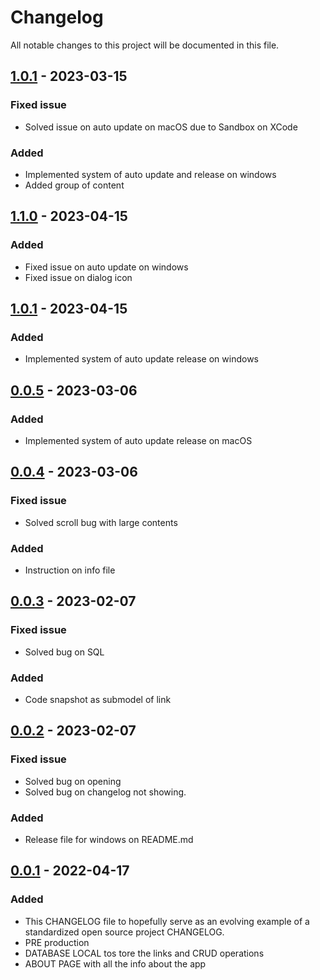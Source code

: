 # Changelog
All notable changes to this project will be documented in this file.

[1.0.1]: https://github.com/kekko7072/lms/releases/tag/1.0.1

## [1.0.1] - 2023-03-15
### Fixed issue
- Solved issue on auto update on macOS due to Sandbox on XCode
### Added
- Implemented system of auto update and release on windows
- Added group of content

[1.1.0]: https://github.com/kekko7072/lms/releases/tag/1.1.0

## [1.1.0] - 2023-04-15
### Added
- Fixed issue on auto update on windows
- Fixed issue on dialog icon

## [1.0.1] - 2023-04-15
### Added
- Implemented system of auto update release on windows

[0.0.5]: https://github.com/kekko7072/lms/releases/tag/1.0.1

## [0.0.5] - 2023-03-06
### Added
- Implemented system of auto update release on macOS

## [0.0.4] - 2023-03-06
### Fixed issue
- Solved scroll bug with large contents
### Added
- Instruction on info file

[0.0.4]: https://github.com/kekko7072/lms/releases/tag/0.0.4

## [0.0.3] - 2023-02-07
### Fixed issue
- Solved bug on SQL 
### Added
- Code snapshot as submodel of link

[0.0.3]: https://github.com/kekko7072/lms/releases/tag/0.0.3

## [0.0.2] - 2023-02-07
### Fixed issue
- Solved bug on opening 
- Solved bug on changelog not showing.
### Added
- Release file for windows on README.md

[0.0.2]: https://github.com/kekko7072/lms/releases/tag/0.0.2

## [0.0.1] - 2022-04-17
### Added
- This CHANGELOG file to hopefully serve as an evolving example of a
  standardized open source project CHANGELOG.
- PRE production
- DATABASE LOCAL tos tore the links and CRUD operations
- ABOUT PAGE with all the info about the app

[0.0.1]: https://github.com/olivierlacan/keep-a-changelog/releases/tag/v0.0.1

